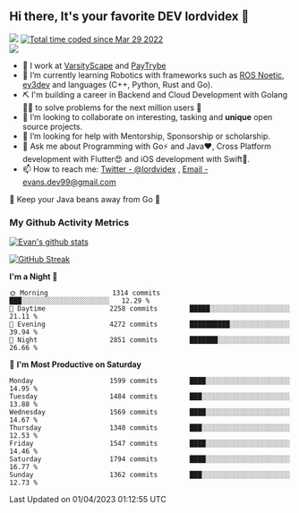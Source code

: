 ## Hi there, It's your favorite DEV lordvidex 👋
<img src="https://komarev.com/ghpvc/?username=lordvidex&label=Views&color=blue&style=plastic" /> <a href="https://wakatime.com/@0e56db35-d16b-410a-acc0-4085055304bf"><img src="https://wakatime.com/badge/user/0e56db35-d16b-410a-acc0-4085055304bf.svg" alt="Total time coded since Mar 29 2022" /></a>  
![](https://github-profile-trophy.vercel.app/?username=lordvidex)
- 🔭 I work at [VarsityScape](https://varsityscape.com) and [PayTrybe](https://www.paytrybe.com)
- 🌱 I’m currently learning Robotics with frameworks such as [ROS Noetic](ros.org), [ev3dev](www.ev3dev.org) and languages (C++, Python, Rust and Go).
- ⛏️ I'm building a career in Backend and Cloud Development with Golang 🧙🏼 to solve problems for the next million users 🤌
- 👯 I’m looking to collaborate on interesting, tasking and **unique** open source projects.
- 🤔 I’m looking for help with Mentorship, Sponsorship or scholarship.
- 💬 Ask me about Programming with Go⚡️ and Java❤️, Cross Platform development with Flutter😍 and iOS development with Swift🚀.
- 📫 How to reach me: [Twitter - @lordvidex](https://twitter.com/lordvidex) , [Email - evans.dev99@gmail.com](mailto:evans.dev99@gmail.com?body=Hello%20Evans,)
  
    
🎤 Keep your Java beans away from Go 🌚
  
  
### My Github Activity Metrics
<div>
<!-- <a href="https://github.com/lordvidex">
  <img src="https://github-readme-stats.vercel.app/api/top-langs/?username=lordvidex&theme=light" />
</a>    -->
<!-- [![Top Langs](https://github-readme-stats.vercel.app/api/top-langs/?username=lordvidex)](https://github.com/lordvidex/)  -->
<a href="https://github.com/lordvidex">
 <img src="https://github-readme-stats.vercel.app/api?username=lordvidex&show_icons=true&theme=light&line_height=27" alt="Evan's github stats"/>
</a>
</div>

[![GitHub Streak](https://github-readme-streak-stats.herokuapp.com?user=lordvidex&theme=github-dark&hide_border=true)](https://git.io/streak-stats)

<!--
  <a href="https://github.com/iampawan/FlutterExampleApps">
    <img align="center" src="https://github-readme-stats.vercel.app/api/pin/?username=iampawan&repo=FlutterExampleApps&theme=light" />

  </a>
  <a href="https://github.com/iampawan/VelocityX">
   <img align="center" src="https://github-readme-stats.vercel.app/api/pin/?username=iampawan&repo=VelocityX&theme=light" />
  </a>
-->
<!--START_SECTION:waka-->
**I'm a Night 🦉** 

```text
🌞 Morning                1314 commits        ███░░░░░░░░░░░░░░░░░░░░░░   12.29 % 
🌆 Daytime                2258 commits        █████░░░░░░░░░░░░░░░░░░░░   21.11 % 
🌃 Evening                4272 commits        ██████████░░░░░░░░░░░░░░░   39.94 % 
🌙 Night                  2851 commits        ███████░░░░░░░░░░░░░░░░░░   26.66 % 
```
📅 **I'm Most Productive on Saturday** 

```text
Monday                   1599 commits        ████░░░░░░░░░░░░░░░░░░░░░   14.95 % 
Tuesday                  1484 commits        ███░░░░░░░░░░░░░░░░░░░░░░   13.88 % 
Wednesday                1569 commits        ████░░░░░░░░░░░░░░░░░░░░░   14.67 % 
Thursday                 1340 commits        ███░░░░░░░░░░░░░░░░░░░░░░   12.53 % 
Friday                   1547 commits        ████░░░░░░░░░░░░░░░░░░░░░   14.46 % 
Saturday                 1794 commits        ████░░░░░░░░░░░░░░░░░░░░░   16.77 % 
Sunday                   1362 commits        ███░░░░░░░░░░░░░░░░░░░░░░   12.73 % 
```



 Last Updated on 01/04/2023 01:12:55 UTC
<!--END_SECTION:waka-->
